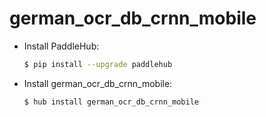 # german_ocr_db_crnn_mobile
* Install PaddleHub: 

    ```bash
    $ pip install --upgrade paddlehub
    ```

* Install german_ocr_db_crnn_mobile: 

    ```bash
    $ hub install german_ocr_db_crnn_mobile
    ```
